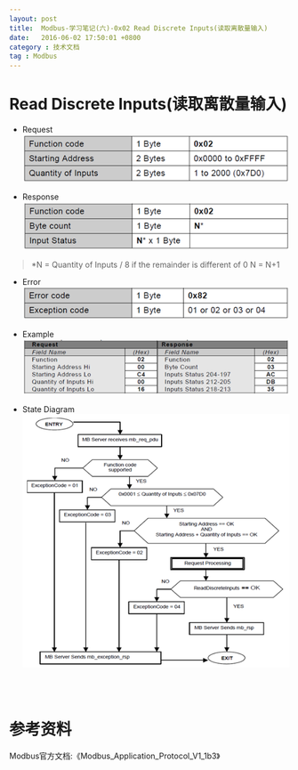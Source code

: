 ```yaml
---
layout: post
title:  Modbus-学习笔记(六)-0x02 Read Discrete Inputs(读取离散量输入)
date:   2016-06-02 17:50:01 +0800
category : 技术文档
tag : Modbus
---
```


Read Discrete Inputs(读取离散量输入)
============================

+ Request
![Request](/images/blog/modbus/modbus-05-02-read-discrete-inputs/01_Request.png)

+ Response
![Response](/images/blog/modbus/modbus-05-02-read-discrete-inputs/02_Response.png)

> *N = Quantity of Inputs / 8 if the remainder is different of 0  N = N+1

+ Error
![Error](/images/blog/modbus/modbus-05-02-read-discrete-inputs/03_Error.png)

+ Example
![Example](/images/blog/modbus/modbus-05-02-read-discrete-inputs/04_Example.png)

+ State Diagram
![State Diagram](/images/blog/modbus/modbus-05-02-read-discrete-inputs/05_State_Diagram.png)


<br>
<br>

参考资料
================================

Modbus官方文档:《Modbus_Application_Protocol_V1_1b3》
